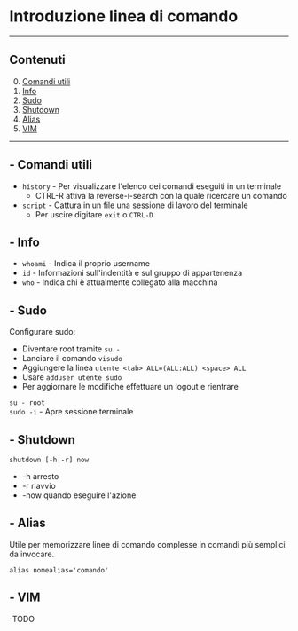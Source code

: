 # Introduzione linea di comando

---------------
## Contenuti

0. [Comandi utili](#comandi-utili)
1. [Info](#info)
2. [Sudo](#sudo)
3. [Shutdown](#shutdown)
4. [Alias](#alias)
5. [VIM](#vim)
---------------
## - Comandi utili

- `history` - Per visualizzare l'elenco dei comandi eseguiti in un terminale
  - CTRL-R attiva la reverse-i-search con la quale ricercare un comando
- `script` - Cattura in un file una sessione di lavoro del terminale
  - Per uscire digitare `exit` o `CTRL-D`

## - Info

  * `whoami` - Indica il proprio username
  * `id` - Informazioni sull'indentità e sul gruppo di appartenenza
  * `who` - Indica chi è attualmente collegato alla macchina


## - Sudo

Configurare sudo:
 * Diventare root tramite `su -`
 * Lanciare il comando `visudo`
 * Aggiungere la linea `utente <tab> ALL=(ALL:ALL) <space> ALL`
 * Usare `adduser utente sudo`
 * Per aggiornare le modifiche effettuare un logout e rientrare

`su - root`  
`sudo -i` - Apre sessione terminale


## - Shutdown

`shutdown [-h|-r] now` 
* -h arresto  
* -r riavvio  
* -now quando eseguire l'azione

## - Alias

Utile per memorizzare linee di comando complesse in comandi più semplici da invocare.

`alias nomealias='comando'`

## - VIM

-TODO